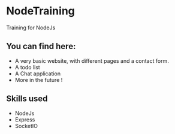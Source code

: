 # NodeTraining

Training for NodeJs

## You can find here:

- A very basic website, with different pages and a contact form.
- A todo list
- A Chat application
- More in the future !

## Skills used

- NodeJs
- Express
- SocketIO
